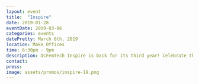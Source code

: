 ```yaml
---
layout: event
title:  "Inspire"
date: 2019-01-28
eventDate: 2019-03-06
categories: events
datePretty: March 6th, 2019
location: Make Offices
time: 6:30pm - 9pm
description: DCFemTech Inspire is back for its third year! Celebrate the success of women in the DC tech community. Join DCFemTech as we share and celebrate your accomplishments, large and small. Expect a good mix of networking, small activities, heavy hors d'oeuvres and a celebratory toast for a great year ahead. Share your success, celebrate others, and empower our community.
contact:
press:
image: assets/promos/inspire-19.png
---
```

